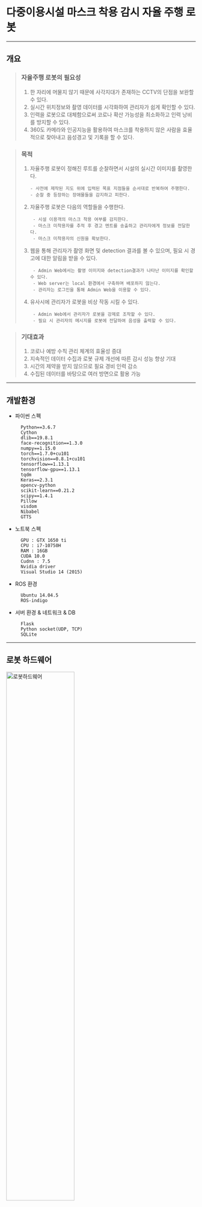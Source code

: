 # 다중이용시설 마스크 착용 감시 자율 주행 로봇

-------------------------------------------------------------------------------------------------------------------------


## 개요
> ### 자율주행 로봇의 필요성
> 1. 한 자리에 머물지 않기 때문에 사각지대가 존재하는 CCTV의 단점을 보완할 수 있다.
> 2. 실시간 위치정보와 촬영 데이터를 시각화하여 관리자가 쉽게 확인할 수 있다.
> 3. 인력을 로봇으로 대체함으로써 코로나 확산 가능성을 최소화하고 인력 낭비를 방지할 수 있다.
> 4. 360도 카메라와 인공지능을 활용하여 마스크를 착용하지 않은 사람을 효율적으로 찾아내고 음성경고 및 기록을 할 수 있다.


> ### 목적
> 1. 자율주행 로봇이 정해진 루트를 순찰하면서 시설의 실시간 이미지를 촬영한다.
>
>        - 사전에 제작된 지도 위에 입력된 목표 지점들을 순서대로 반복하여 주행한다.
>        - 순찰 중 등장하는 장애물들을 감지하고 피한다.
>
> 2. 자율주행 로봇은 다음의 역할들을 수행한다.
>
>         - 시설 이용객의 마스크 착용 여부를 감지한다.
>         - 마스크 미착용자를 추적 후 경고 멘트를 송출하고 관리자에게 정보를 전달한다.
>         - 마스크 미착용자의 신원을 확보한다.
>
> 3. 웹을 통해 관리자가 촬영 화면 및 detection 결과를 볼 수 있으며, 필요 시 경고에 대한 알림을 받을 수 있다.
>
>         - Admin Web에서는 촬영 이미지와 detection결과가 나타난 이미지를 확인할 수 있다.
>         - Web server는 local 환경에서 구축하며 배포하지 않는다.
>         - 관리자는 로그인을 통해 Admin Web을 이용할 수 있다.
>
> 4. 유사시에 관리자가 로봇을 비상 작동 시킬 수 있다.
>
>         - Admin Web에서 관리자가 로봇을 강제로 조작할 수 있다.
>         - 필요 시 관리자의 메시지를 로봇에 전달하여 음성을 출력할 수 있다.

>
> ### 기대효과
> 1. 코로나 예방 수칙 관리 체계의 효율성 증대
> 2. 지속적인 데이터 수집과 로봇 규제 개선에 따른 감시 성능 향상 기대
> 3. 시간의 제약을 받지 않으므로 필요 경비 인력 감소
> 4. 수집된 데이터를 바탕으로 여러 방면으로 활용 가능

----------------------------------------------------------------------------------------------------

## 개발환경

+ 파이썬 스펙

        Python==3.6.7
        Cython
        dlib==19.8.1
        face-recognition==1.3.0
        numpy==1.15.0
        torch==1.7.0+cu101
        torchvision==0.8.1+cu101
        tensorflow==1.13.1
        tensorflow-gpu==1.13.1
        tqdm
        Keras==2.3.1
        opencv-python
        scikit-learn==0.21.2
        scipy==1.4.1
        Pillow
        visdom
        Nibabel
        GTTS


+ 노트북 스펙

        GPU : GTX 1650 ti
        CPU : i7-10750H
        RAM : 16GB
        CUDA 10.0
        Cudnn : 7.5
        Nvidia driver
        Visual Studio 14 (2015)
        
+ ROS 환경

        Ubuntu 14.04.5
        ROS-indigo 
        
+ 서버 환경 & 네트워크 & DB

        Flask
        Python socket(UDP, TCP)
        SQLite

---------------------------------------------------------------------------------------------------------------------

## 로봇 하드웨어
<img src="/README_img/로봇하드웨어.PNG" width="60%" height="60%" title="로봇하드웨어" alt="로봇하드웨어"></img>    
 
---------------------------------------------------------------------------------------------------------------------

## 전체 시스템 디자인 
![Sytem_Design](/README_img/시스템디자인.PNG "시스템디자인")

---------------------------------------------------------------------------------------------------------------------

## 전체 프로세스 알고리즘
![전체프로세스](/README_img/전체프로세스.PNG "전체프로세스")

---------------------------------------------------------------------------------------------------------------------

## 파트 별 설명    
> 1. [Panorama Camera](https://github.com/SW-H/Autonomous_Driving_Security_Robot/blob/main/README_hyperlink/PanoramaCamera.md)
> ---------------------------------------------------------------------------------------------------------------------
> 2. AI model 
>> 로봇에 장착된 카메라를 통해 수집된 이미지에서 목표한 기획에 맞게끔 자율주행 로봇의 움직임을 결정할 데이터를 도출하기 위해 다음과 같은 인공지능 모델들을 사용하였다.    
>>  
>>> + Mask Detection (YOLO v4) – Custom Data      
   파노라마 카메라로 수집한 이미지에서 마스크를 쓴 사람과 안 쓴 사람, 잘못 쓴 사람의 얼굴을 detection해내기 위한 CNN모델이다.   Kaggle에서 제공하는 VOC format의 Mask Detection Dataset을 convert2Yolo 툴을 이용해  YOLO에 맞는 데이터 형식으로 변환 후, Google Colab Pro 환경에서 직접 모델을 train시켜 weights값을 생성하였다.   이미지에서 마스크를 쓴 얼굴(with_mask), 마스크를 쓰지 않은 얼굴( without_mask), 마스크를 제대로 쓰지 않은 얼굴(mask_weared_incorrect)을 찾아낸다.               
   ![model_training](/README_img/model_training.PNG "model_training")    ↳ Colab Pro에서 진행한 model training이 완료된 화면과 이에 사용한 parameter   
   ![코드 실행 시 마스크 착용 여부에 따라 구분된 모습](/README_img/detecting_mask_nomask.PNG "코드 실행 시 마스크 착용 여부에 따라 구분된 모습")   ↳코드 실행 시 마스크 착용 여부에 따라 구분된 모습
>>>
>>>
>>>
>>>
>>> + Person Detection (YOLO v4) – Coco Dataset   
    Mask detection model만으로는 사람의 뒷모습을 잡아내지 못하여 한번 포착한 마스크 미착용자를 지속적으로 tracking할수가 없다. 따라서 사진 촬영 각도에 상관없이 이미지에서 사람을 detection 해낼 필요가 있었다.   
	 Detection 성능의 향상을 위해 Mask detection과 별개의 모델을 사용하였으며, coco dataset으로 훈련된 모델에서 ‘person’  label만을 사용하였다. ![detection_result](/README_img/detection_result.PNG "Coco dataset을 이용해 train한 모델의 detection 결과 예시
")    ↳Coco dataset을 이용해 train한 모델의 detection 결과 예시
>>>
>>>
>>>
>>>
>>> + Object Tracking (Deep-SORT) – Pretrained Model   
   앞에서 detection한 person의  bounding box를 tracking하는 모델이다. 수집된 이미지에서 person마다 각각의  label(track id)을 붙이고 tracking하기 위해 사용한다.![ObjectTracking](/README_img/ObjectTracking.PNG "Real-time으로 person detection & tracking 하는 모델 출력 예시")   ↳ Real-time으로 person detection & tracking 하는 모델 출력 예시
   사용하는 자율주행 로봇 및 카메라의 특성을 고려하여, 연속적으로 촬영한 이미지에서의 원활한 tracking을 위해 model의 hyper parameter들을 조정하였다.   (max_iou_distance = 0.7, max_cos_distance = 0.2)
>>>
>>>
>>>
>>>
>>> + Face Recognition (dlib + face_recognition)   
   촬영된 이미지에서 Detection된 face를 database에 저장된 face들과 비교해서 개개인을 식별하고 등록되지 않은 face(unknown)를 색출하기 위해 사용한다. 계속해서 업데이트 되고있는 face_recognition api를 사용하며, 이는 전세계 사람들의 얼굴 데이터인 Labeled Faces in the Wild를 기준으로 99.38%의 정확도를 기록하였다.   ![dlib_and_face_recognition](/README_img/dlib_and_face_recognition.PNG "Face Recognition model 사용 예시")   ↳ Face Recognition model 사용 예시
>>>
>>>
>>>
>>>
>>> + [PC1 Model Code](https://github.com/SW-H/Autonomous_Driving_Security_Robot/blob/main/README_hyperlink/PC1model_code.md)
> ---------------------------------------------------------------------------------------------------------------------
> 3. ROS
>>>
>>> + 초기 세팅     
원격 제어를 위해 로봇과 같은 작업 환경 세팅을 위해 Ubuntu 14.04.5 와 ROS-indigo 설치 후 무선 인터넷을 이용하여 연결한다.   로봇내에 기존에는 OS ( ROS )만 설치되어 있었기에 프로젝트 내의 기능 구현을 위해 추가적으로 다양한 패키지 및 라이브러리가 필요했다. 그 목록은 다음과 같다.
>>>> 		- actionlib, actionlib_msgs : 로봇의 순찰(patrolling) 기능 구현을 위해 필요하다. 정해진 범위 내에서 반복적으로 이동하고 이벤트 발생 시 제어(스케쥴링)와 운용에 필요한 메시지를 주고 받기 위해 필요한 패키지이다.   
>>>>		- rosbridge  : ROS와 non-ROS간의 통신을 위한 패키지이다. 
>>>>		- rospy : ROS는 C++로 이루어진 OS로, 이를 파이썬으로 활용하기 위한 패키지이다.
>>>>		- sound_play : String을 입력해서 TTS를 실행시키기 위한 패키지이다.
>>>>		- AMCL(Adaptive Monte Calro Localization) : 확률 기반으로 로봇 위치 파악을 위한 패키지이다.
>>>>		- Base_local_planner : 평면상에서 로봇의 이동 궤적을 결정하고 구동하는 컨트롤러 패키지 이다. 
>>>>		- rostopic : 현재 로봇에서 발행되는 데이터 (실시간 위치인 odometry데이터 등 ) 을 확인하기 위해 사용한다. 
>>>>		- costmap_2d : 매핑 및 cost map 생성에 사용한다.
>>>>		- fetch_navigation : rostopic으로 주행 거리 및 목표 지점 등을 가져와 주행명령을 출력한다.
>>>>		- map_server : 3D모델의 2D평면도를 RVIZ에 출력하여 로봇의 이동 경로 등을 확인할 수 있다.
>>>>		- Move_base :경로 계획, 장애물 회피, 로봇 주행 제어 등을 위한 노드를 추가한다.
>>>>		- PCL(Point Cloud Library) : 다차원 포인트들을 나타내는데 사용되는 데이터 구조로 일반적으로 3차원 데이터를 나타내는데에 사용된다.
>>>
>>>
>>> +  ROS 3D 시각화 툴 ( Rviz )    
로봇과 연동하여 로봇의 위치를 지도 상에서 시각화하고 로봇의 센서 정보, 이동 경로, 레이저 데이터 등을 표시한다. 다양한 기능 구현 및 작업 과정에서의 시각화를 위해 해당 도구를 사용한다.   <img src="/README_img/fetch_navigation%20rviz.PNG" width="70%" height="70%" title="map" alt="map">   
>>> ↳ 매핑된 지도를 불러와 Rviz상에 띄운 실행화면 
>>>  
>>> + 맵핑 ( mapping )    
로봇이 주행할 공간에 대한 지도를 만들기 위한 과정이다. 내부에서 사용될 맵의 정보를 담고 있는 yaml 파일과 이미지 파일인 pgm 파일로 저장된다.   <img src="https://github.com/SW-H/Autonomous_Driving_Security_Robot/blob/main/README_img/build_map.PNG" width="70%" height="70%" title="build_map" alt="build_map">     ↳ fetch_navigation 라이브러리 활용한 지도 매핑 과정 캡처 화면   
<img src="/README_img/map.PNG" width="50%" height="50%" title="map" alt="map"></img><img src="/README_img/cost_map.PNG" width="50%" height="50%" title="cost_map" alt="cost_map"></img>   ↳매핑 완료된 맵의 pgm파일	↳ 로봇의 활동 가능 지역을 보여주는 cost map 

   



